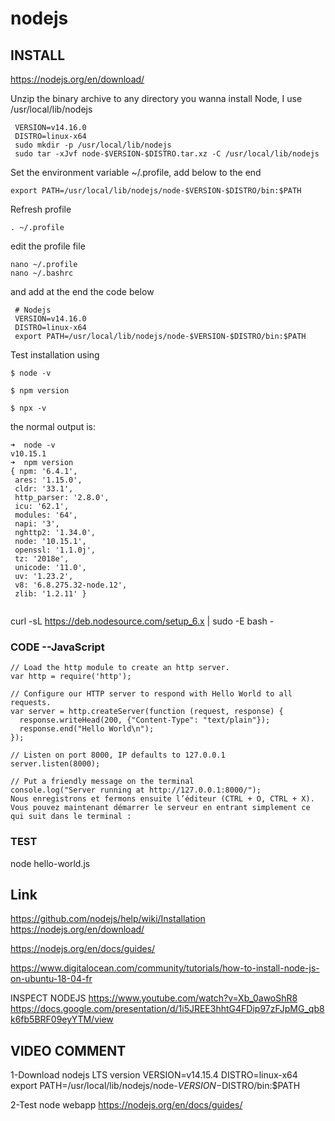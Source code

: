 # nodejs

INSTALL
------

https://nodejs.org/en/download/

Unzip the binary archive to any directory you wanna install Node, I use /usr/local/lib/nodejs
```
 VERSION=v14.16.0
 DISTRO=linux-x64
 sudo mkdir -p /usr/local/lib/nodejs
 sudo tar -xJvf node-$VERSION-$DISTRO.tar.xz -C /usr/local/lib/nodejs 
```
Set the environment variable ~/.profile, add below to the end
```
export PATH=/usr/local/lib/nodejs/node-$VERSION-$DISTRO/bin:$PATH

```
Refresh profile
```
. ~/.profile
```

edit the profile file
```
nano ~/.profile
nano ~/.bashrc
```

and add at the end the code below
```
 # Nodejs
 VERSION=v14.16.0
 DISTRO=linux-x64
 export PATH=/usr/local/lib/nodejs/node-$VERSION-$DISTRO/bin:$PATH
```

Test installation using
```
$ node -v

$ npm version

$ npx -v
```

the normal output is:
```
➜  node -v
v10.15.1
➜  npm version
{ npm: '6.4.1',
 ares: '1.15.0',
 cldr: '33.1',
 http_parser: '2.8.0',
 icu: '62.1',
 modules: '64',
 napi: '3',
 nghttp2: '1.34.0',
 node: '10.15.1',
 openssl: '1.1.0j',
 tz: '2018e',
 unicode: '11.0',
 uv: '1.23.2',
 v8: '6.8.275.32-node.12',
 zlib: '1.2.11' }


```


curl -sL https://deb.nodesource.com/setup_6.x | sudo -E bash -



### CODE --JavaScript
```
// Load the http module to create an http server.
var http = require('http');
 
// Configure our HTTP server to respond with Hello World to all requests.
var server = http.createServer(function (request, response) {
  response.writeHead(200, {"Content-Type": "text/plain"});
  response.end("Hello World\n");
});
 
// Listen on port 8000, IP defaults to 127.0.0.1
server.listen(8000);
 
// Put a friendly message on the terminal
console.log("Server running at http://127.0.0.1:8000/");
Nous enregistrons et fermons ensuite l’éditeur (CTRL + O, CTRL + X). Vous pouvez maintenant démarrer le serveur en entrant simplement ce qui suit dans le terminal :
```

### TEST
node hello-world.js



Link 
----
https://github.com/nodejs/help/wiki/Installation
https://nodejs.org/en/download/

https://nodejs.org/en/docs/guides/

https://www.digitalocean.com/community/tutorials/how-to-install-node-js-on-ubuntu-18-04-fr

INSPECT NODEJS
https://www.youtube.com/watch?v=Xb_0awoShR8
https://docs.google.com/presentation/d/1i5JREE3hhtG4FDip97zFJpMG_qb8k6fb5BRF09eyYTM/view

VIDEO COMMENT
-------------
1-Download nodejs LTS version
VERSION=v14.15.4
DISTRO=linux-x64
export PATH=/usr/local/lib/nodejs/node-$VERSION-$DISTRO/bin:$PATH

2-Test node webapp
https://nodejs.org/en/docs/guides/
